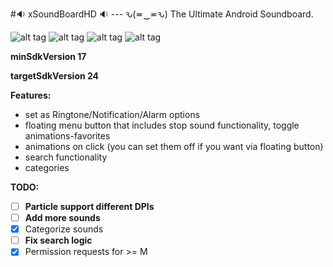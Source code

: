 #:sound: xSoundBoardHD :sound: --- ԅ(≖‿≖ԅ)
The Ultimate Android Soundboard.

![alt tag](https://raw.githubusercontent.com/xtonousou/xSoundBoardHD/master/preview/scr-a.jpg)
![alt tag](https://raw.githubusercontent.com/xtonousou/xSoundBoardHD/master/preview/scr-b.jpg)
![alt tag](https://raw.githubusercontent.com/xtonousou/xSoundBoardHD/master/preview/scr-c.jpg)
![alt tag](https://raw.githubusercontent.com/xtonousou/xSoundBoardHD/master/preview/scr-d.jpg)

**minSdkVersion 17**

**targetSdkVersion 24**

**Features:**
* set as Ringtone/Notification/Alarm options
* floating menu button that includes stop sound functionality, toggle animations-favorites
* animations on click (you can set them off if you want via floating button)
* search functionality
* categories

**TODO:**
- [ ] **Particle support different DPIs**
- [ ] **Add more sounds**
- [X] Categorize sounds
- [ ] **Fix search logic**
- [X] Permission requests for >= M
